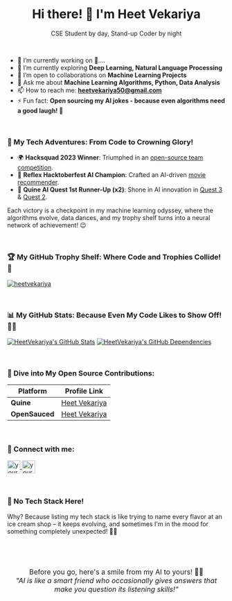 <h1 align="center">Hi there! 👋 I'm Heet Vekariya</h1>

<p align="center">CSE Student by day, Stand-up Coder by night</p>

<br>

- 🔭 I’m currently working on 👀....
- 🌱 I’m currently exploring **Deep Learning, Natural Language Processing**
- 👯 I’m open to collaborations on **Machine Learning Projects**
- 💬 Ask me about **Machine Learning Algorithms, Python, Data Analysis**
- 📫 How to reach me: **heetvekariya50@gmail.com**
- ⚡ Fun fact: **Open sourcing my AI jokes - because even algorithms need a good laugh! 🤖**

<br>

<h3 align="left">💫 My Tech Adventures: From Code to Crowning Glory!</h3>

- 🌍 **Hacksquad 2023 Winner**: Triumphed in an [open-source team competition](https://www.hacksquad.dev/team/0xw3th3b3s1-xmlwV/).
- 🎥 **Reflex Hacktoberfest AI Champion**: Crafted an AI-driven [movie recommender](https://github.com/reflex-dev/hacktoberfest/wiki).
- 🧠 **Quine AI Quest 1st Runner-Up (x2)**: Shone in AI innovation in [Quest 3](https://quine.sh/quests/creator?questId=3) & [Quest 2](https://quine.sh/quests/creator?questId=2).

Each victory is a checkpoint in my machine learning odyssey, where the algorithms evolve, data dances, and my trophy shelf turns into a neural network of achievement! 😉

<br>

<h3 align="left">🏆 My GitHub Trophy Shelf: Where Code and Trophies Collide! 🚀</h3>
<p align="left"> <a href="https://github.com/ryo-ma/github-profile-trophy"><img src="https://github-profile-trophy.vercel.app/?username=heetvekariya" alt="heetvekariya" /></a> </p>

<br>

<h3 align="left">📊 My GitHub Stats: Because Even My Code Likes to Show Off! 💃🕺</h3>

[![HeetVekariya's GitHub Stats](https://stats.quine.sh/HeetVekariya/github?theme=dark)](https://quine.sh?utm_source=widgets&utm_campaign=HeetVekariya)
[![HeetVekariya's GitHub Dependencies](https://stats.quine.sh/HeetVekariya/dependencies?theme=dark)](https://quine.sh?utm_source=widgets&utm_campaign=HeetVekariya)

<br>

<h3 align="left">🍕 Dive into My Open Source Contributions:</h3>

| Platform    | Profile Link                                                                                   |
|-------------|-------------------------------------------------------------------------------------------------|
| **Quine**   | [Heet Vekariya](https://quine.sh/user/HeetVekariya)                                             |
| **OpenSauced** | [Heet Vekariya](https://app.opensauced.pizza/user/HeetVekariya?tab=contributions) |

<br>

<h3 align="left">💬 Connect with me:</h3>
<p align="left">
    <a href="https://www.linkedin.com/in/heet-vekariya-16326024b" target="_blank">
        <img align="center" src="https://cdn-icons-png.flaticon.com/512/174/174857.png" alt="your-linkedin" height="30" width="30" />
    </a>
    <a href="https://twitter.com/heet_2104" target="_blank">
        <img align="center" src="https://cdn-icons-png.flaticon.com/512/733/733579.png" alt="your-twitter" height="30" width="30" />
    </a>
</p>

<br>

<h3 align="left">🤖 No Tech Stack Here!</h3>

Why? Because listing my tech stack is like trying to name every flavor at an ice cream shop – it keeps evolving, and sometimes I'm in the mood for something completely unexpected! 🍦😄

<br>
<br>
<br>
  
<p align="center" style="margin: 10px 0; font-size: 16px;">
    Before you go, here's a smile from my AI to yours! 🤖😄<br>
    <em>"AI is like a smart friend who occasionally gives answers that make you question its listening skills!"</em>
</p>


